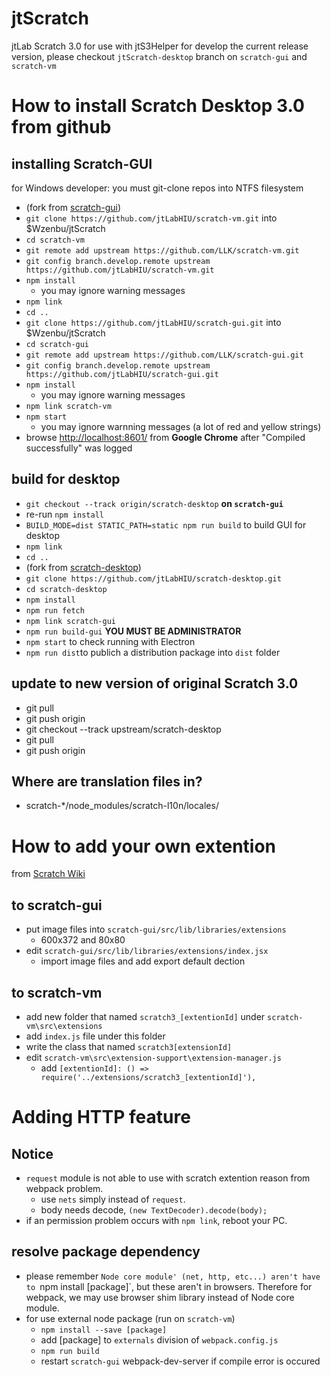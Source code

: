 # jtScratch

jtLab Scratch 3.0 for use with jtS3Helper
for develop the current release version, please checkout `jtScratch-desktop` branch on `scratch-gui` and `scratch-vm`

# How to install Scratch Desktop 3.0 from github

## installing Scratch-GUI

for Windows developer:
 you must git-clone repos into NTFS filesystem

- (fork from [scratch-gui](https://github.com/LLK/scratch-gui))
- `git clone https://github.com/jtLabHIU/scratch-vm.git` into $Wzenbu/jtScratch
- `cd scratch-vm`
- `git remote add upstream https://github.com/LLK/scratch-vm.git`
- `git config branch.develop.remote upstream https://github.com/jtLabHIU/scratch-vm.git`
- `npm install`
    - you may ignore warning messages
- `npm link`
- `cd ..`
- `git clone https://github.com/jtLabHIU/scratch-gui.git` into $Wzenbu/jtScratch
- `cd scratch-gui`
- `git remote add upstream https://github.com/LLK/scratch-gui.git`
- `git config branch.develop.remote upstream https://github.com/jtLabHIU/scratch-gui.git`
- `npm install`
    - you may ignore warning messages
- `npm link scratch-vm`
- `npm start`
    - you may ignore warnning messages (a lot of red and yellow strings)
- browse [http://localhost:8601/](http://localhost:8601/) from **Google Chrome** after "Compiled successfully" was logged

## build for desktop

- `git checkout --track origin/scratch-desktop` **on `scratch-gui`**
- re-run `npm install`
- `BUILD_MODE=dist STATIC_PATH=static npm run build` to build GUI for desktop
- `npm link`
- `cd ..`
- (fork from [scratch-desktop](https://github.com/LLK/scratch-desktop))
- `git clone https://github.com/jtLabHIU/scratch-desktop.git`
- `cd scratch-desktop`
- `npm install`
- `npm run fetch`
- `npm link scratch-gui`
- `npm run build-gui` **YOU MUST BE ADMINISTRATOR**
- `npm start` to check running with Electron
- `npm run dist`to publich a distribution package into `dist` folder

## update to new version of original Scratch 3.0
- git pull
- git push origin
- git checkout --track upstream/scratch-desktop
- git pull
- git push origin

## Where are translation files in?
- scratch-*/node_modules/scratch-l10n/locales/

# How to add your own extention
from [Scratch Wiki](https://ja.scratch-wiki.info/wiki/Scratch_3.0%E3%81%AE%E6%8B%A1%E5%BC%B5%E6%A9%9F%E8%83%BD%E3%82%92%E4%BD%9C%E3%81%A3%E3%81%A6%E3%81%BF%E3%82%88%E3%81%86)

## to scratch-gui

- put image files into `scratch-gui/src/lib/libraries/extensions`
    - 600x372 and 80x80
- edit `scratch-gui/src/lib/libraries/extensions/index.jsx`
    - import image files and add export default dection

## to scratch-vm

- add new folder that named `scratch3_[extentionId]` under `scratch-vm\src\extensions`
- add `index.js` file under this folder
- write the class that named `scratch3[extensionId]`
- edit `scratch-vm\src\extension-support\extension-manager.js`
    - add `[extentionId]: () => require('../extensions/scratch3_[extentionId]'),`

# Adding HTTP feature

## Notice

- `request` module is not able to use with scratch extention reason from webpack problem.
    - use `nets` simply instead of `request`.
    - body needs decode, `(new TextDecoder).decode(body);`
- if an permission problem occurs with `npm link`, reboot your PC.

## resolve package dependency
- please remember `Node core module' (net, http, etc...) aren't have to `npm install [package]`, but these aren't in browsers. Therefore for webpack, we may use browser shim library instead of Node core module.
- for use external node package (run on `scratch-vm`)
    - `npm install --save [package]` 
    - add [package] to `externals` division of `webpack.config.js`
    - `npm run build`
    - restart `scratch-gui` webpack-dev-server if compile error is occured 
